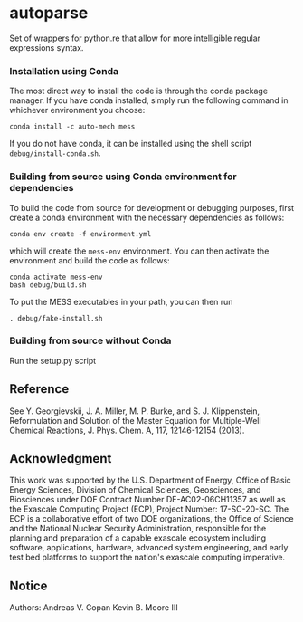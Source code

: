 # autoparse

Set of wrappers for python.re that allow for more intelligible regular expressions syntax.


### Installation using Conda

The most direct way to install the code is through the conda package manager.
If you have conda installed, simply run the following command in whichever
environment you choose:
```
conda install -c auto-mech mess
```
If you do not have conda, it can be installed using the shell script
`debug/install-conda.sh`.

### Building from source using Conda environment for dependencies

To build the code from source for development or debugging purposes, first
create a conda environment with the necessary dependencies as follows:
```
conda env create -f environment.yml
```
which will create the `mess-env` environment.
You can then activate the environment and build the code as follows:
```
conda activate mess-env
bash debug/build.sh
```
To put the MESS executables in your path, you can then run
```
. debug/fake-install.sh
```

### Building from source without Conda

Run the setup.py script

## Reference

See Y. Georgievskii, J. A. Miller, M. P. Burke, and S. J. Klippenstein,
Reformulation and Solution of the Master Equation for Multiple-Well Chemical
Reactions, J. Phys. Chem. A, 117, 12146-12154 (2013).

## Acknowledgment

This work was supported by the U.S. Department of Energy, Office of Basic Energy
Sciences, Division of Chemical Sciences, Geosciences, and Biosciences under DOE
Contract Number DE-AC02-06CH11357 as well as the Exascale Computing Project
(ECP), Project Number: 17-SC-20-SC.  The ECP is a collaborative effort of two
DOE organizations, the Office of Science and the National Nuclear Security
Administration, responsible for the planning and preparation of a capable
exascale ecosystem including software, applications, hardware, advanced system
engineering, and early test bed platforms to support the nation's exascale
computing imperative. 

## Notice

Authors:
Andreas V. Copan
Kevin B. Moore III
